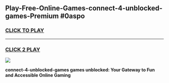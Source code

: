 
## Play-Free-Online-Games-connect-4-unblocked-games-Premium #0aspo
<h3>
<a href="https://premium.freeplayer.one?title=connect-4-unblocked-games&ref=8M">CLICK TO PLAY</a></h3>
<hr>

<h3>
<a href="https://premium.freeplayer.one?title=connect-4-unblocked-games&ref=8M">CLICK 2 PLAY</a>
  
</h3>

<a href="https://premium.freeplayer.one?title=connect-4-unblocked-games&ref=8M"><img src="https://clearcache.store/games.png"></a>


**connect-4-unblocked-games games unblocked: Your Gateway to Fun and Accessible Online Gaming**

